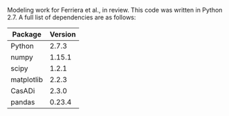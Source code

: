 Modeling work for Ferriera et al., in review. This code was written in Python 
2.7. A full list of dependencies are as follows:

| Package | Version |
|------------|---------|
| Python | 2.7.3 |
| numpy | 1.15.1 |
| scipy | 1.2.1 |
| matplotlib | 2.2.3 |
| CasADi | 2.3.0 |
| pandas | 0.23.4 |
